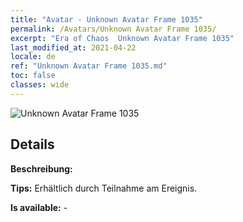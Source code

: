 ```yaml
---
title: "Avatar - Unknown Avatar Frame 1035"
permalink: /Avatars/Unknown Avatar Frame 1035/
excerpt: "Era of Chaos  Unknown Avatar Frame 1035"
last_modified_at: 2021-04-22
locale: de
ref: "Unknown Avatar Frame 1035.md"
toc: false
classes: wide
---
```

 ![Unknown Avatar Frame 1035](/images/a/avatarFrame_35.png)

## Details

 **Beschreibung:**  

 **Tips:** Erhältlich durch Teilnahme am Ereignis. 

 **Is available:**  - 

